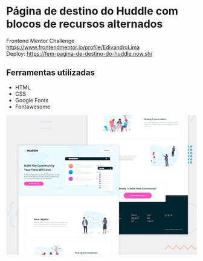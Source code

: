 # Página de destino do Huddle com blocos de recursos alternados
Frontend Mentor Challenge https://www.frontendmentor.io/profile/EdivandroLima<br>
Deploy: https://fem-pagina-de-destino-do-huddle.now.sh/

## Ferramentas utilizadas
- HTML
- CSS
- Google Fonts
- Fontawesome

![Design Preview](./img/desktop-preview.jpg)